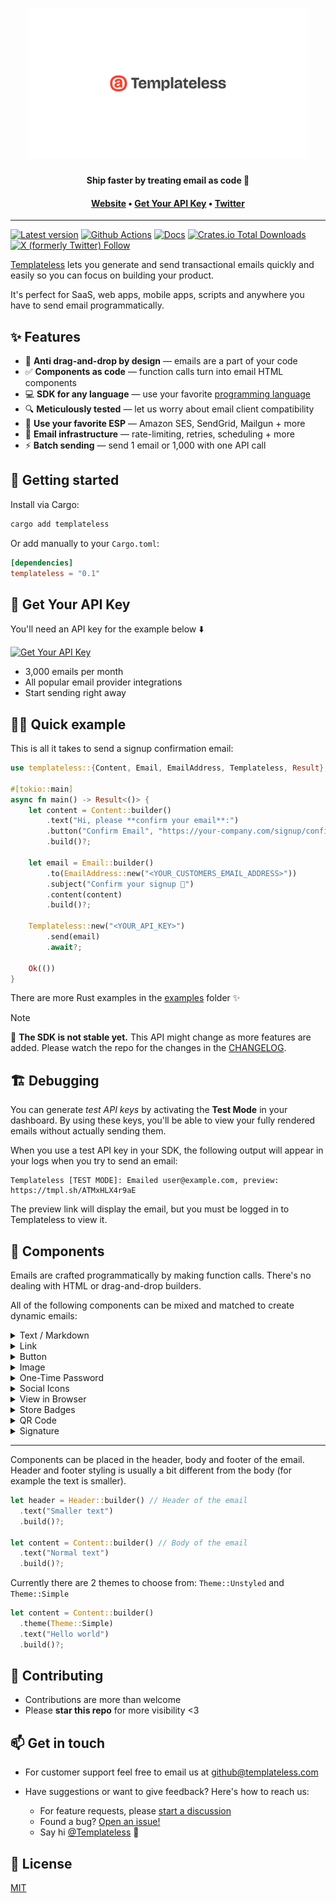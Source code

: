 <h1 align="center">
  <a href="https://templateless.com/">
    <img src="templateless.webp" alt="Templateless" width="450px">
  </a>
  <br />
</h1>

<p align="center">
  <b>Ship faster by treating email as code 🚀</b> <br />
</p>

<h4 align="center">
  <a href="https://templateless.com/">Website</a> &bull;
  <a href="https://app.templateless.com/">Get Your API Key</a> &bull;
  <a href="https://twitter.com/templateless">Twitter</a>
</h4>

---

[![Latest version](https://img.shields.io/crates/v/templateless.svg)](https://crates.io/crates/templateless)
[![Github Actions](https://img.shields.io/github/actions/workflow/status/templateless/templateless-rust/tests.yml)](https://github.com/templateless/templateless-rust/actions)
[![Docs](https://docs.rs/templateless/badge.svg)](https://docs.rs/templateless/latest/templateless/)
[![Crates.io Total Downloads](https://img.shields.io/crates/d/templateless)](https://crates.io/crates/templateless)
[![X (formerly Twitter) Follow](https://img.shields.io/twitter/follow/Templateless)](https://twitter.com/templateless)

[Templateless](https://templateless.com) lets you generate and send transactional emails quickly and easily so you can focus on building your product.

It's perfect for SaaS, web apps, mobile apps, scripts and anywhere you have to send email programmatically.

## ✨ Features

- 👋 **Anti drag-and-drop by design** — emails are a part of your code
- ✅ **Components as code** — function calls turn into email HTML components
- 💻 **SDK for any language** — use your favorite [programming language](https://github.com/orgs/templateless/repositories)
- 🔍 **Meticulously tested** — let us worry about email client compatibility
- 💌 **Use your favorite ESP** — Amazon SES, SendGrid, Mailgun + more
- 💪 **Email infrastructure** — rate-limiting, retries, scheduling + more
- ⚡ **Batch sending** — send 1 email or 1,000 with one API call

## 🚀 Getting started

Install via Cargo:

```bash
cargo add templateless
```

Or add manually to your `Cargo.toml`:

```toml
[dependencies]
templateless = "0.1"
```

## 🔑 Get Your API Key

You'll need an API key for the example below ⬇️

[![Get Your API Key](https://img.shields.io/badge/Get_Your_API_Key-free-blue?style=for-the-badge)](https://app.templateless.com/)

- 3,000 emails per month
- All popular email provider integrations
- Start sending right away

## 👩‍💻 Quick example

This is all it takes to send a signup confirmation email:

```rust
use templateless::{Content, Email, EmailAddress, Templateless, Result};

#[tokio::main]
async fn main() -> Result<()> {
    let content = Content::builder()
        .text("Hi, please **confirm your email**:")
        .button("Confirm Email", "https://your-company.com/signup/confirm?token=XYZ")
        .build()?;

    let email = Email::builder()
        .to(EmailAddress::new("<YOUR_CUSTOMERS_EMAIL_ADDRESS>"))
        .subject("Confirm your signup 👋")
        .content(content)
        .build()?;

    Templateless::new("<YOUR_API_KEY>")
        .send(email)
        .await?;

    Ok(())
}
```

There are more Rust examples in the [examples](examples) folder ✨

> [!NOTE]
> 🚧 **The SDK is not stable yet.** This API might change as more features are added. Please watch the repo for the changes in the [CHANGELOG](CHANGELOG.md).

## 🏗 Debugging

You can generate _test API keys_ by activating the **Test Mode** in your dashboard. By using these keys, you'll be able to view your fully rendered emails without actually sending them.

When you use a test API key in your SDK, the following output will appear in your logs when you try to send an email:

```log
Templateless [TEST MODE]: Emailed user@example.com, preview: https://tmpl.sh/ATMxHLX4r9aE
```

The preview link will display the email, but you must be logged in to Templateless to view it.

## 🔳 Components

Emails are crafted programmatically by making function calls. There's no dealing with HTML or drag-and-drop builders.

All of the following components can be mixed and matched to create dynamic emails:

<details>
  <summary>Text / Markdown</summary>

Text component allow you to insert a paragraph. Each paragraph supports basic markdown:

- Bold text: `**bold text**`
- Italic text: `_italic text_`
- Link: `[link text](https://example.com)`
- Also a link: `<https://example.com>`
- Headers (h1-h6):

  - `# Big Header`
  - `###### Small Header`

- Unordered list:

  ```md
  - item one
  - item two
  - item three
  ```

- Ordered list:

  ```md
  1. item one
  1. item two
  1. item three
  ```

```rust
Content::builder()
  .text("## Thank you for signing up")
  .text("Please **verify your email** by [clicking here](https://example.com/confirm?token=XYZ)")
  .build()?;
```

</details>
<details><summary>Link</summary>

Link component adds an anchor tag. This is the same as a text component with the link written in markdown:

```rust
Content::builder()
  .link("Confirm Email", "https://example.com/confirm?token=XYZ")
  .build()?;
```

</details>
<details><summary>Button</summary>

Button can also be used as a call to action. Button color is set via your dashboard's app color.

```rust
Content::builder()
  .button("Confirm Email", "https://example.com/confirm?token=XYZ")
  .build()?;
```

</details>
<details><summary>Image</summary>

Image component will link to an image within your email. Keep in mind that a lot of email clients will prevent images from being loaded automatically for privacy reasons.

```rust
// Simple
Content::builder()
  .image("https://placekitten.com/300/200")
  .build()?;

// Clickable & with attributes
Content::builder()
  .component(
    Image::new("https://placekitten.com/300/200")
      .url("https://example.com")
      .width(200)
      .height(100)
      .alt("Alt Text")
      .build()?
  )
  .build()?;
```

Only the `src` parameter is required; everything else is optional.

**If you have "Image Optimization" turned on:**

1. Your images will be cached and distributed by our CDN for faster loading. The cache does not expire. If you'd like to re-cache, simply append a query parameter to the end of your image url.
1. Images will be converted into formats that are widely supported by email clients. The following image formats will be processed automatically:

    - Jpeg
    - Png
    - Gif
    - WebP
    - Tiff
    - Ico
    - Bmp
    - Svg

1. Maximum image size is 5MB for free accounts and 20MB for paid accounts.
1. You can specify `width` and/or `height` if you'd like (they are optional). Keep in mind that images will be scaled down to fit within the email theme, if they're too large.

</details>
<details><summary>One-Time Password</summary>

OTP component is designed for showing temporary passwords and reset codes.

```rust
Content::builder()
  .text("Here's your **temporary login code**:")
  .otp("XY78-2BT0-YFNB-ALW9")
  .build()?;
```

</details>
<details><summary>Social Icons</summary>

You can easily add social icons with links by simply specifying the username. Usually, this component is placed in the footer of the email.

These are all the supported platforms:

```rust
Content::builder()
  .socials(&[
    SocialItem::new(Service::Website, "https://example.com"),
    SocialItem::new(Service::Email, "username@example.com"),
    SocialItem::new(Service::Phone, "123-456-7890"), // `tel:` link
    SocialItem::new(Service::Facebook, "Username"),
    SocialItem::new(Service::YouTube, "ChannelID"),
    SocialItem::new(Service::Twitter, "Username"),
    SocialItem::new(Service::X, "Username"),
    SocialItem::new(Service::GitHub, "Username"),
    SocialItem::new(Service::Instagram, "Username"),
    SocialItem::new(Service::LinkedIn, "Username"),
    SocialItem::new(Service::Slack, "Org"),
    SocialItem::new(Service::Discord, "Username"),
    SocialItem::new(Service::TikTok, "Username"),
    SocialItem::new(Service::Snapchat, "Username"),
    SocialItem::new(Service::Threads, "Username"),
    SocialItem::new(Service::Telegram, "Username"),
    SocialItem::new(Service::Mastodon, "@Username@example.com"),
    SocialItem::new(Service::Rss, "https://example.com/blog"),
  ])
  .build()?;
```

</details>
<details><summary>View in Browser</summary>

If you'd like your recipients to be able to read the email in a browser, you can add the "view in browser" component that will automatically generate a link. Usually, this is placed in the header or footer of the email.

You can optionally provide the text for the link. If none is provided, default is used: "View in browser"

**Anyone who knows the link will be able to see the email.**

```rust
Content::builder()
  .view_in_browser()
  .build()?;
```

</details>
<details><summary>Store Badges</summary>

Link to your mobile apps via store badges:

```rust
Content::builder()
  .store_badges(&[
    StoreBadgeItem::new(StoreBadge::AppStore, "https://apps.apple.com/us/app/example/id1234567890"),
    StoreBadgeItem::new(StoreBadge::GooglePlay, "https://play.google.com/store/apps/details?id=com.example"),
    StoreBadgeItem::new(StoreBadge::MicrosoftStore, "https://apps.microsoft.com/detail/example"),
  ])
  .build()?;
```

</details>
<details><summary>QR Code</summary>

You can also generate QR codes on the fly. They will be shown as images inside the email.

Here are all the supported data types:

```rust
// URL
Content::builder()
  .qr_code("https://example.com")
  .build()?;

// Email
Content::builder()
  .component(QrCode::email("user@example.com"))
  .build()?;

// Phone
Content::builder()
  .component(QrCode::phone("123-456-7890"))
  .build()?;

// SMS / Text message
Content::builder()
  .component(QrCode::sms("123-456-7890"))
  .build()?;

// Geo coordinates
Content::builder()
  .component(QrCode::coordinates(37.773972, -122.431297))
  .build()?;

// Crypto address (for now only Bitcoin and Ethereum are supported)
Content::builder()
  .component(QrCode::cryptocurrency_address(Cryptocurrency::Bitcoin, "1A1zP1eP5QGefi2DMPTfTL5SLmv7DivfNa"))
  .build()?;

// You can also encode any binary data
Content::builder()
  .component(QrCode::new(&[1, 2, 3]))
  .build()?;
```

</details>
<details><summary>Signature</summary>

Generated signatures can be added to your emails to give a bit of a personal touch. This will embed an image with your custom text using one of several available fonts:

```rust
// Signature with a default font
Content::builder()
  .signature("John Smith")
  .build()?;

// Signature with a custom font
Content::builder()
  .component(Signature::new("John Smith", Some(SignatureFont::ReenieBeanie)))
  .build()?;
```

These are the available fonts:

- `SignatureFont::ReenieBeanie` [preview →](https://fonts.google.com/specimen/Reenie+Beanie)
- `SignatureFont::MeowScript` [preview →](https://fonts.google.com/specimen/Meow+Script)
- `SignatureFont::Caveat` [preview →](https://fonts.google.com/specimen/Caveat)
- `SignatureFont::Zeyada` [preview →](https://fonts.google.com/specimen/Zeyada)
- `SignatureFont::Petemoss` [preview →](https://fonts.google.com/specimen/Petemoss)

Signature should not exceed 64 characters. Only alphanumeric characters and most common symbols are allowed.

</details>

---

Components can be placed in the header, body and footer of the email. Header and footer styling is usually a bit different from the body (for example the text is smaller).

```rust
let header = Header::builder() // Header of the email
  .text("Smaller text")
  .build()?;

let content = Content::builder() // Body of the email
  .text("Normal text")
  .build()?;
```

Currently there are 2 themes to choose from: `Theme::Unstyled` and `Theme::Simple`

```rust
let content = Content::builder()
  .theme(Theme::Simple)
  .text("Hello world")
  .build()?;
```

## 🤝 Contributing

- Contributions are more than welcome
- Please **star this repo** for more visibility <3

## 📫 Get in touch

- For customer support feel free to email us at [github@templateless.com](mailto:github@templateless.com)

- Have suggestions or want to give feedback? Here's how to reach us:

    - For feature requests, please [start a discussion](https://github.com/templateless/templateless-rust/discussions)
    - Found a bug? [Open an issue!](https://github.com/templateless/templateless-rust/issues)
    - Say hi [@Templateless](https://twitter.com/templateless) 👋

## 🍻 License

[MIT](LICENSE)